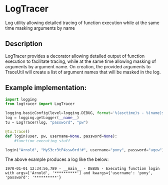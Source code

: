 # LogTracer
Log utility allowing detailed tracing of function execution while at the same time masking arguments by name

## Description
LogTracer provides a decorator allowing detailed output of function execution to facilitate tracing, while at the same time allowing masking of arguments by argument name. On creation, the provided arguments to TraceUtil will create a list of argument names that will be masked in the log.

## Example implementation:
```Python
import logging
from logtracer import LogTracer

logging.basicConfig(level=logging.DEBUG, format='%(asctime)s - %(name)s  - %(levelname)s - %(message)s')
log = logging.getLogger(__name__)
tu = LogTracer(log, "password", "pw")

@tu.trace()
def login(user, pw, username=None, password=None):
    #function executing stuff

login("Arnold", "MyS3cr3tP4ssw0rd!#", username="pony", password="aqew")
```

The above example produces a log like the below:

```
1970-01-01 12:34:56,789 - __main__ - DEBUG - Executing function login with args=['Arnold', '**********'] and kwargs={'username': 'pony', 'password': '**********'}
```
